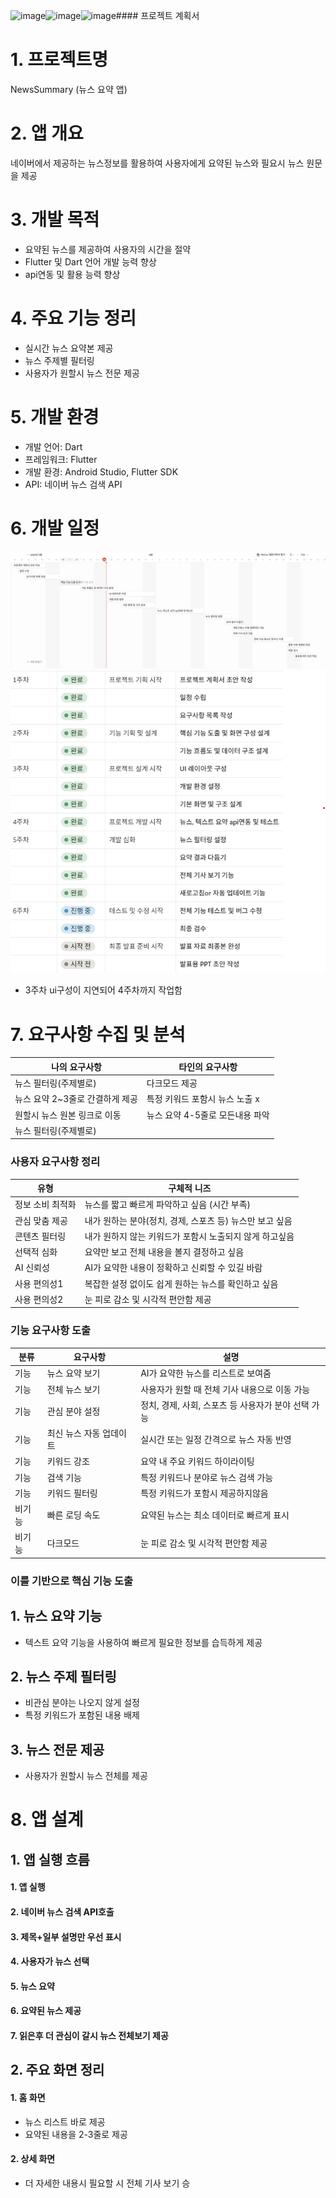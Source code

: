 ![image](https://github.com/user-attachments/assets/8ebfda2e-c84f-4c0d-8b54-30f840771391)![image](https://github.com/user-attachments/assets/613fc1f4-7805-4cce-966d-aff758ba34f0)![image](https://github.com/user-attachments/assets/48c31d05-cfba-41b6-ae46-96ac474f26d5)####  프로젝트 계획서
 
# 1. 프로젝트명
NewsSummary (뉴스 요약 앱) 

# 2. 앱 개요
네이버에서 제공하는 뉴스정보를 활용하여 사용자에게 요약된 뉴스와 필요시 뉴스 원문을 제공

# 3. 개발 목적
- 요약된 뉴스를 제공하여 사용자의 시간을 절약
- Flutter 및 Dart 언어 개발 능력 향상
- api연동 및 활용 능력 향상

# 4. 주요 기능 정리
- 실시간 뉴스 요약본 제공
- 뉴스 주제별 필터링
- 사용자가 원할시 뉴스 전문 제공

# 5. 개발 환경
- 개발 언어: Dart
- 프레임워크: Flutter
- 개발 환경: Android Studio, Flutter SDK
- API: 네이버 뉴스 검색 API

# 6. 개발 일정
![간트차트](../images/간트차트0525.png)
![일정표](../images/일정표0616.png)
- 3주차 ui구성이 지연되어 4주차까지 작업함

# 7. 요구사항 수집 및 분석
  
| 나의 요구사항 | 타인의 요구사항 |
|--------------|-------------|
| 뉴스 필터링(주제별로) | 다크모드 제공 |
| 뉴스 요약 2~3줄로 간결하게 제공 | 특정 키워드 포함시 뉴스 노출 x |
| 원할시 뉴스 원본 링크로 이동 | 뉴스 요약 4-5줄로 모든내용 파악 |
| 뉴스 필터링(주제별로) |  |

### 사용자 요구사항 정리

| 유형         | 구체적 니즈 |
|--------------|-------------|
| 정보 소비 최적화 | 뉴스를 짧고 빠르게 파악하고 싶음 (시간 부족) |
| 관심 맞춤 제공 | 내가 원하는 분야(정치, 경제, 스포츠 등) 뉴스만 보고 싶음 |
| 콘텐츠 필터링 | 내가 원하지 않는 키워드가 포함시 노출되지 않게 하고싶음 |
| 선택적 심화 | 요약만 보고 전체 내용을 볼지 결정하고 싶음 |
| AI 신뢰성 | AI가 요약한 내용이 정확하고 신뢰할 수 있길 바람 |
| 사용 편의성1 | 복잡한 설정 없이도 쉽게 원하는 뉴스를 확인하고 싶음 |
| 사용 편의성2 | 눈 피로 감소 및 시각적 편안함 제공 |

### 기능 요구사항 도출

| 분류   | 요구사항 | 설명 |
|--------|----------|------|
| 기능   | 뉴스 요약 보기 | AI가 요약한 뉴스를 리스트로 보여줌 |
| 기능   | 전체 뉴스 보기 | 사용자가 원할 때 전체 기사 내용으로 이동 가능 |
| 기능   | 관심 분야 설정 | 정치, 경제, 사회, 스포츠 등 사용자가 분야 선택 가능 |
| 기능   | 최신 뉴스 자동 업데이트 | 실시간 또는 일정 간격으로 뉴스 자동 반영 |
| 기능   | 키워드 강조 | 요약 내 주요 키워드 하이라이팅 |
| 기능   | 검색 기능 | 특정 키워드나 분야로 뉴스 검색 가능 |
| 기능   | 키워드 필터링 | 특정 키워드가 포함시 제공하지않음  |
| 비기능 | 빠른 로딩 속도 | 요약된 뉴스는 최소 데이터로 빠르게 표시 |
| 비기능 | 다크모드 | 눈 피로 감소 및 시각적 편안함 제공 |

### 이를 기반으로 핵심 기능 도출

## 1. 뉴스 요약 기능
- 텍스트 요약 기능을 사용하여 빠르게 필요한 정보를 습득하게 제공

## 2. 뉴스 주제 필터링
- 비관심 분야는 나오지 않게 설정
- 특정 키워드가 포함된 내용 배제
  
## 3. 뉴스 전문 제공
- 사용자가 원할시 뉴스 전체를 제공

# 8. 앱 설계

## 1. 앱 실행 흐름

#### 1. 앱 실행

#### 2. 네이버 뉴스 검색 API호출

#### 3. 제목+일부 설명만 우선 표시

#### 4. 사용자가 뉴스 선택

#### 5. 뉴스 요약

#### 6. 요약된 뉴스 제공

#### 7. 읽은후 더 관심이 갈시 뉴스 전체보기 제공

## 2. 주요 화면 정리

#### 1. 홈 화면
- 뉴스 리스트 바로 제공
- 요약된 내용을 2-3줄로 제공

#### 2. 상세 화면
- 더 자세한 내용시 필요할 시 전체 기사 보기 승
